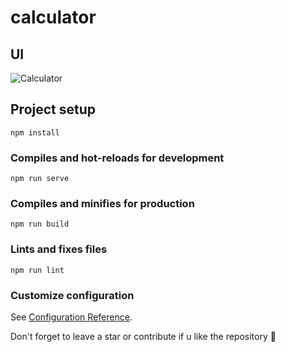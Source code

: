 # calculator

## UI
![Calculator](https://user-images.githubusercontent.com/37219226/134796904-60a0ac23-4fbb-4865-b376-b2d1222345e1.png)

## Project setup
```
npm install
```

### Compiles and hot-reloads for development
```
npm run serve
```

### Compiles and minifies for production
```
npm run build
```

### Lints and fixes files
```
npm run lint
```

### Customize configuration
See [Configuration Reference](https://cli.vuejs.org/config/).

Don't forget to leave a star or contribute if u like the repository 💝 
